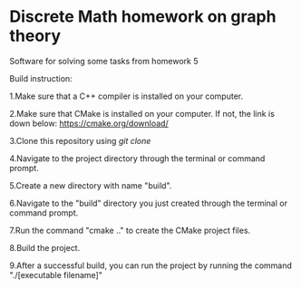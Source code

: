 # Discrete Math homework on graph theory
Software for solving some tasks from homework 5

Build instruction:

1.Make sure that a C++ compiler is installed on your computer.

2.Make sure that CMake is installed on your computer. If not, the link is down below: https://cmake.org/download/

3.Clone this repository using *git clone*

4.Navigate to the project directory through the terminal or command prompt.

5.Create a new directory with name "build".

6.Navigate to the "build" directory you just created through the terminal or command prompt.

7.Run the command "cmake .." to create the CMake project files.

8.Build the project.

9.After a successful build, you can run the project by running the command "./[executable filename]"
